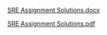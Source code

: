 [SRE Assignment Solutions.docx](https://github.com/PradipAssignment/AlationWebCounterAssignment/files/10097106/SRE.Assignment.Solutions.docx)

[SRE Assignment Solutions.pdf](https://github.com/PradipAssignment/AlationWebCounterAssignment/files/10097107/SRE.Assignment.Solutions.pdf)
